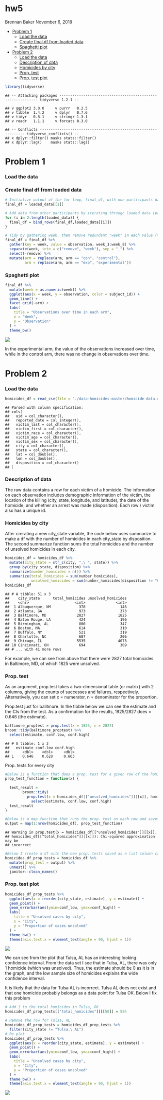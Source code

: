 hw5
================
Brennan Baker
November 6, 2018

-   [Problem 1](#problem-1)
    -   [Load the data](#load-the-data)
    -   [Create final df from loaded data](#create-final-df-from-loaded-data)
    -   [Spaghetti plot](#spaghetti-plot)
-   [Problem 2](#problem-2)
    -   [Load the data](#load-the-data-1)
    -   [Description of data](#description-of-data)
    -   [Homicides by city](#homicides-by-city)
    -   [Prop. test](#prop.-test)
    -   [Prop. test plot](#prop.-test-plot)

``` r
library(tidyverse)
```

    ## -- Attaching packages ------------------------------------------------------------ tidyverse 1.2.1 --

    ## v ggplot2 3.0.0     v purrr   0.2.5
    ## v tibble  1.4.2     v dplyr   0.7.6
    ## v tidyr   0.8.1     v stringr 1.3.1
    ## v readr   1.1.1     v forcats 0.3.0

    ## -- Conflicts --------------------------------------------------------------- tidyverse_conflicts() --
    ## x dplyr::filter() masks stats::filter()
    ## x dplyr::lag()    masks stats::lag()

Problem 1
=========

### Load the data

### Create final df from loaded data

``` r
# Initialize output of the for loop, final_df, with one participants data
final_df = loaded_data[[1]] 

# Add data from other participants by iterating through loaded data (produced in the map function above) and binding rows to the final_df.
for (i in 2:length(loaded_data)) {
  final_df = bind_rows(final_df,loaded_data[[i]])
}

# Tidy by gathering week, then remove redundant "week" in each value (turn "week_1" into "1")
final_df = final_df %>% 
  gather(key = week, value = observation, week_1:week_8) %>% 
  separate(week, into = c("remove", "week"), sep = "_") %>%
  select(-remove) %>% 
  mutate(arm = replace(arm, arm == "con", "control"),
         arm = replace(arm, arm == "exp", "experimental"))
```

### Spaghetti plot

``` r
final_df %>% 
  mutate(week = as.numeric(week)) %>% 
  ggplot(aes(x = week, y = observation, color = subject_id)) +
  geom_line() +
  facet_grid(~arm) +
  labs(
    title = "Observations over time in each arm",
    x = "Week",
    y = "Observation"
  ) + 
  theme_bw()
```

![](hw5_files/figure-markdown_github/spaghetti%20plot-1.png)

In the experimental arm, the value of the observations increased over time, while in the control arm, there was no change in observations over time.

Problem 2
=========

### Load the data

``` r
homicides_df = read_csv(file = "./data-homicides-master/homicide-data.csv")
```

    ## Parsed with column specification:
    ## cols(
    ##   uid = col_character(),
    ##   reported_date = col_integer(),
    ##   victim_last = col_character(),
    ##   victim_first = col_character(),
    ##   victim_race = col_character(),
    ##   victim_age = col_character(),
    ##   victim_sex = col_character(),
    ##   city = col_character(),
    ##   state = col_character(),
    ##   lat = col_double(),
    ##   lon = col_double(),
    ##   disposition = col_character()
    ## )

### Description of data

The raw data contains a row for each victim of a homicide. The information on each observation includes demographic information of the victim, the location of the killing (city, state, longitude, and latitude), the date of the homicide, and whether an arrest was made (disposition). Each row / victim also has a unique id.

### Homicides by city

After crerating a new city\_state variable, the code below uses summarize to make a df with the number of homicides in each city\_state by disposition. The second summarize function sums the total homicides and the number of unsolved homicides in each city.

``` r
homicides_df = homicides_df %>% 
  mutate(city_state = str_c(city, ",\ ", state)) %>% 
  group_by(city_state, disposition) %>% 
  summarize(number_homicides = n()) %>%
  summarize(total_homicides = sum(number_homicides),
            unsolved_homicides = sum(number_homicides[disposition != "Closed by arrest"]))
homicides_df
```

    ## # A tibble: 51 x 3
    ##    city_state      total_homicides unsolved_homicides
    ##    <chr>                     <int>              <int>
    ##  1 Albuquerque, NM             378                146
    ##  2 Atlanta, GA                 973                373
    ##  3 Baltimore, MD              2827               1825
    ##  4 Baton Rouge, LA             424                196
    ##  5 Birmingham, AL              800                347
    ##  6 Boston, MA                  614                310
    ##  7 Buffalo, NY                 521                319
    ##  8 Charlotte, NC               687                206
    ##  9 Chicago, IL                5535               4073
    ## 10 Cincinnati, OH              694                309
    ## # ... with 41 more rows

For example, we can see from above that there were 2827 total homicides in Baltimore, MD, of which 1825 were unsolved.

### Prop. test

As an argument, prop.test takes a two-dimensional table (or matrix) with 2 columns, giving the counts of successes and failures, respectively. Alternatively, you can set x = numerator, n = denominator for the proportion.

Prop.test just for balitmore. In the tibble below we can see the estimate and the CIs from the test. As a confirmation for the results, 1825/2827 does = 0.646 (the estimate).

``` r
baltimore_proptest = prop.test(x = 1825, n = 2827)
broom::tidy(baltimore_proptest) %>% 
  select(estimate, conf.low, conf.high)
```

    ## # A tibble: 1 x 3
    ##   estimate conf.low conf.high
    ##      <dbl>    <dbl>     <dbl>
    ## 1    0.646    0.628     0.663

Prop. tests for every city

``` r
#Below is a function that does a prop. test for a given row of the homicides_df.
prop_test_function = function(x) {
  
  test_result =
        broom::tidy(
          prop.test(x = homicides_df[["unsolved_homicides"]][[x]], homicides_df[["total_homicides"]][[x]])) %>% 
            select(estimate, conf.low, conf.high)
  test_result
}

#Below is a map function that runs the prop. test on each row and saves the results to a list of lists (output)
output = map(1:nrow(homicides_df), prop_test_function)
```

    ## Warning in prop.test(x = homicides_df[["unsolved_homicides"]][[x]],
    ## homicides_df[["total_homicides"]][[x]]): Chi-squared approximation may be
    ## incorrect

``` r
#Below I create a df with the new prop. tests saved as a list column called "prop_test." Then I unnest the list column for graphing below.
homicides_df_prop_tests = homicides_df %>%
  mutate(prop_test = output) %>% 
  unnest() %>% 
  janitor::clean_names()
```

### Prop. test plot

``` r
homicides_df_prop_tests %>% 
  ggplot(aes(x = reorder(city_state, estimate), y = estimate)) +
  geom_point() +
  geom_errorbar(aes(ymin=conf_low, ymax=conf_high)) +
  labs(
    title = "Unsolved cases by city",
    x = "City",
    y = "Proportion of cases unsolved"
  ) + 
  theme_bw() +
  theme(axis.text.x = element_text(angle = 90, hjust = 1))
```

![](hw5_files/figure-markdown_github/prop%20test%20plot-1.png)

We can see from the plot that Tulsa, AL has an interesting looking confidence interval. From the data set I see that in Tulsa, AL, there was only 1 homicide (which was unsolved). Thus, the estimate should be 0 as it is in the graph, and the low sample size of homicides explains the wide confidence interval.

It is likely that the data for Tulsa AL is incorrect. Tulsa AL does not exist and that one homicide probably belongs as a data point for Tulsa OK. Below I fix this problem

``` r
# Add 1 to the total homicides in Tulsa, OK
homicides_df_prop_tests[["total_homicides"]][[50]] = 584

# Remove the row for Tulsa, AL
homicides_df_prop_tests = homicides_df_prop_tests %>%
  filter(city_state != "Tulsa,\ AL")
# Re plot
homicides_df_prop_tests %>% 
  ggplot(aes(x = reorder(city_state, estimate), y = estimate)) +
  geom_point() +
  geom_errorbar(aes(ymin=conf_low, ymax=conf_high)) +
  labs(
    title = "Unsolved cases by city",
    x = "City",
    y = "Proportion of cases unsolved"
  ) + 
  theme_bw() +
  theme(axis.text.x = element_text(angle = 90, hjust = 1))
```

![](hw5_files/figure-markdown_github/remove%20Tulsa%20AL-1.png)
